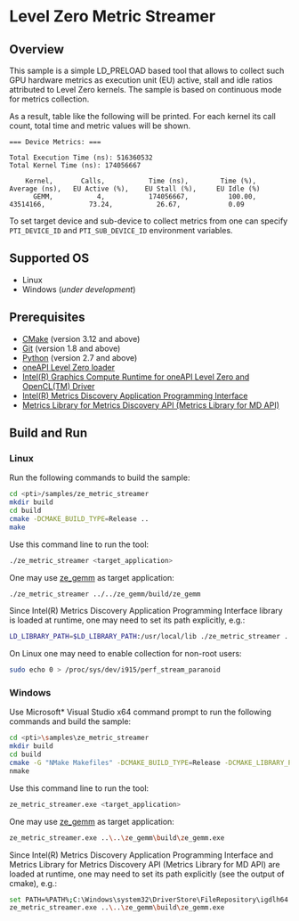 # Level Zero Metric Streamer

## Overview
This sample is a simple LD_PRELOAD based tool that allows to collect such GPU hardware metrics as execution unit (EU) active, stall and idle ratios attributed to Level Zero kernels. The sample is based on continuous mode for metrics collection.

As a result, table like the following will be printed. For each kernel its call count, total time and metric values will be shown.
```
=== Device Metrics: ===

Total Execution Time (ns): 516360532
Total Kernel Time (ns): 174056667

    Kernel,       Calls,           Time (ns),        Time (%),        Average (ns),   EU Active (%),    EU Stall (%),     EU Idle (%)
      GEMM,           4,           174056667,          100.00,            43514166,           73.24,           26.67,            0.09
```
To set target device and sub-device to collect metrics from one can specify `PTI_DEVICE_ID` and `PTI_SUB_DEVICE_ID` environment variables.

## Supported OS
- Linux
- Windows (*under development*)

## Prerequisites
- [CMake](https://cmake.org/) (version 3.12 and above)
- [Git](https://git-scm.com/) (version 1.8 and above)
- [Python](https://www.python.org/) (version 2.7 and above)
- [oneAPI Level Zero loader](https://github.com/oneapi-src/level-zero)
- [Intel(R) Graphics Compute Runtime for oneAPI Level Zero and OpenCL(TM) Driver](https://github.com/intel/compute-runtime)
- [Intel(R) Metrics Discovery Application Programming Interface](https://github.com/intel/metrics-discovery)
- [Metrics Library for Metrics Discovery API (Metrics Library for MD API)](https://github.com/intel/metrics-library)

## Build and Run
### Linux
Run the following commands to build the sample:
```sh
cd <pti>/samples/ze_metric_streamer
mkdir build
cd build
cmake -DCMAKE_BUILD_TYPE=Release ..
make
```
Use this command line to run the tool:
```sh
./ze_metric_streamer <target_application>
```
One may use [ze_gemm](../ze_gemm) as target application:
```sh
./ze_metric_streamer ../../ze_gemm/build/ze_gemm
```
Since Intel(R) Metrics Discovery Application Programming Interface library is loaded at runtime, one may need to set its path explicitly, e.g.:
```sh
LD_LIBRARY_PATH=$LD_LIBRARY_PATH:/usr/local/lib ./ze_metric_streamer ../../ze_gemm/build/ze_gemm
```
On Linux one may need to enable collection for non-root users:
```sh
sudo echo 0 > /proc/sys/dev/i915/perf_stream_paranoid
```
### Windows
Use Microsoft* Visual Studio x64 command prompt to run the following commands and build the sample:
```sh
cd <pti>\samples\ze_metric_streamer
mkdir build
cd build
cmake -G "NMake Makefiles" -DCMAKE_BUILD_TYPE=Release -DCMAKE_LIBRARY_PATH=<level_zero_loader>\lib -DCMAKE_INCLUDE_PATH=<level_zero_loader>\include ..
nmake
```
Use this command line to run the tool:
```sh
ze_metric_streamer.exe <target_application>
```
One may use [ze_gemm](../ze_gemm) as target application:
```sh
ze_metric_streamer.exe ..\..\ze_gemm\build\ze_gemm.exe
```
Since Intel(R) Metrics Discovery Application Programming Interface and Metrics Library for Metrics Discovery API (Metrics Library for MD API) are loaded at runtime, one may need to set its path explicitly (see the output of cmake), e.g.:
```sh
set PATH=%PATH%;C:\Windows\system32\DriverStore\FileRepository\igdlh64.inf_amd64_d59561bc9241aaf5
ze_metric_streamer.exe ..\..\ze_gemm\build\ze_gemm.exe
```